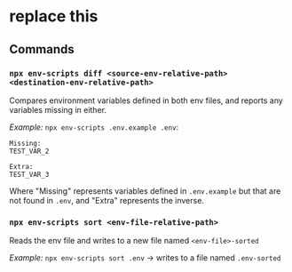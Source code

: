 # replace this

## Commands

### `npx env-scripts diff <source-env-relative-path> <destination-env-relative-path>`
Compares environment variables defined in both env files, and reports any variables missing in either.

_Example:_
`npx env-scripts .env.example .env`:
```text
Missing:
TEST_VAR_2

Extra:
TEST_VAR_3
```

Where "Missing" represents variables defined in `.env.example` but that are not found in `.env`, and "Extra" represents the inverse.


### `npx env-scripts sort <env-file-relative-path>`
Reads the env file and writes to a new file named `<env-file>-sorted`

_Example:_
`npx env-scripts sort .env` -> writes to a file named `.env-sorted`
